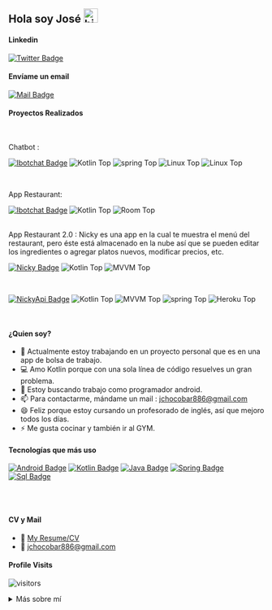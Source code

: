 ## Hola soy José <img src="https://user-images.githubusercontent.com/1303154/88677602-1635ba80-d120-11ea-84d8-d263ba5fc3c0.gif" width="28px" alt="hi">

#### Linkedin
[![Twitter Badge](https://img.shields.io/badge/-JoseChocobar-0080ff?style=flat&labelColor=0080ff&logo=linkedin&logoColor=white&link=https://www.linkedin.com/in/josé-chocobar-242735162/)](https://www.linkedin.com/in/josé-chocobar-242735162/)
<br />

#### Envíame un email
[![Mail Badge](https://img.shields.io/badge/-jchocobar-c0392b?style=flat&labelColor=c0392b&logo=gmail&logoColor=white)](mailto:jchocobar886@gmail.com)

#### Proyectos Realizados
<br />

Chatbot : 

[![Ibotchat Badge](https://img.shields.io/badge/-IbotchatApp-85fb61?style=flat&labelColor=85fb61&link=https://play.google.com/store/apps/details?id=com.cuty.yorespondbot&hl=es_AR&gl=US)](https://play.google.com/store/apps/details?id=com.cuty.yorespondbot&hl=es_AR&gl=US)
![Kotlin Top](https://img.shields.io/badge/kotlin-100%25-blue)
![spring Top](https://img.shields.io/badge/spring-100%25-green)
![Linux Top](https://img.shields.io/badge/linux-100%25-black)
![Linux Top](https://img.shields.io/badge/sql-100%25-violet)


<br />

App Restaurant: 
<br />

[![Ibotchat Badge](https://img.shields.io/badge/-Restaurant-ff0000?style=flat&labelColor=ff0000&link=https://play.google.com/store/apps/details?id=com.cuty.lodecurly)](https://play.google.com/store/apps/details?id=com.cuty.lodecurly)
![Kotlin Top](https://img.shields.io/badge/kotlin-100%25-blue)
![Room Top](https://img.shields.io/badge/room-100%25-green)

<br />
App Restaurant 2.0 :
Nicky es una app en la cual te muestra el menú del restaurant, pero éste está almacenado en la nube así que se pueden editar los ingredientes o agregar platos nuevos, modificar precios, etc.
<br />

[![Nicky Badge](https://img.shields.io/badge/-AppRestaurant-ff0080?style=flat&labelColor=ff0080&link=https://github.com/josechocobar/NickyApp)](https://github.com/josechocobar/NickyApp)
![Kotlin Top](https://img.shields.io/badge/Kotlin-100%25-blue)
![MVVM Top](https://img.shields.io/badge/MVVM-100%25-violet)

<br />

[![NickyApi Badge](https://img.shields.io/badge/-ApiNicky-ff0080?style=flat&labelColor=ff0080&link=https://github.com/josechocobar/nickyapi)](https://github.com/josechocobar/nickyapi)
![Kotlin Top](https://img.shields.io/badge/Kotlin-100%25-blue)
![MVVM Top](https://img.shields.io/badge/MVVM-100%25-violet)
![spring Top](https://img.shields.io/badge/spring-100%25-green)
![Heroku Top](https://img.shields.io/badge/Heroku-100%25-black)

<br />

#### ¿Quien soy?

<!-- TODO: Add last video link -->

- 🔭 Actualmente estoy trabajando en un proyecto personal que es en una app de bolsa de trabajo.
- :computer: Amo Kotlin porque con una sola línea de código resuelves un gran problema.
- 🤔 Estoy buscando trabajo como programador android.
- 📫 Para contactarme, mándame un mail : jchocobar886@gmail.com
- 😄 Feliz porque estoy cursando un profesorado de inglés, así que mejoro todos los días.
- ⚡ Me gusta cocinar y también ir al GYM.

#### Tecnologías que más uso

<!-- TODO: Make technologies links takes you to repositories -->

[![Android Badge](https://img.shields.io/badge/-Android-85fb61?style=for-the-badge&labelColor=black&logo=android&logoColor=85fb61)](#) 
[![Kotlin Badge](https://img.shields.io/badge/-Kotlin-6875db?style=for-the-badge&labelColor=black&logo=kotlin&logoColor=6875db)](#) 
[![Java Badge](https://img.shields.io/badge/-Java-ea1a3a?style=for-the-badge&labelColor=white&logo=java&logoColor=1a32ea)](#) 
[![Spring Badge](https://img.shields.io/badge/-Spring-3C873A?style=for-the-badge&labelColor=white&logo=spring&logoColor=3C873A)](#) 
[![Sql Badge](https://img.shields.io/badge/-Sql-e535ab?style=for-the-badge&labelColor=black&logo=sql&logoColor=e535ab)](#)



<br />
<br />

#### CV y Mail

- :paperclip: [My Resume/CV](https://github.com/josechocobar/josechocobar/blob/main/cv_jose_chocobar.pdf)
- :email: jchocobar886@gmail.com


#### Profile Visits 

![visitors](https://visitor-badge.glitch.me/badge?page_id=josechocobar.josechocobar)

<details>
<summary>
  Más sobre mí
</summary>

<br >

Me gusta todo lo que tiene que ver con tecnología, me gustan las computadoras y los drones, las ia. Me interesa muchísimo blockchain y los nft's. También me gusta mucho la física y la astronomía, Stephen Hawking, Yuval Harari. Actualmente estoy en un proyecto personal que se llama jobcamp.

#### ¿Qué es jobcamp?

Jobcamp es un proyecto en el cual participamos 3 amigos. El proyecto tiene como prioridad ser una bolsa de trabajo dirigido a it y diseño gráfico. A medida que vayámos desarrollando la app se irán agregando más funcionalidades.


#### Github Stats

![Ipenywis's github stats](https://github-readme-stats.vercel.app/api?username=josechocobar&count_private=true&theme=tokyonight&hide=contribs,prs)

</details>
